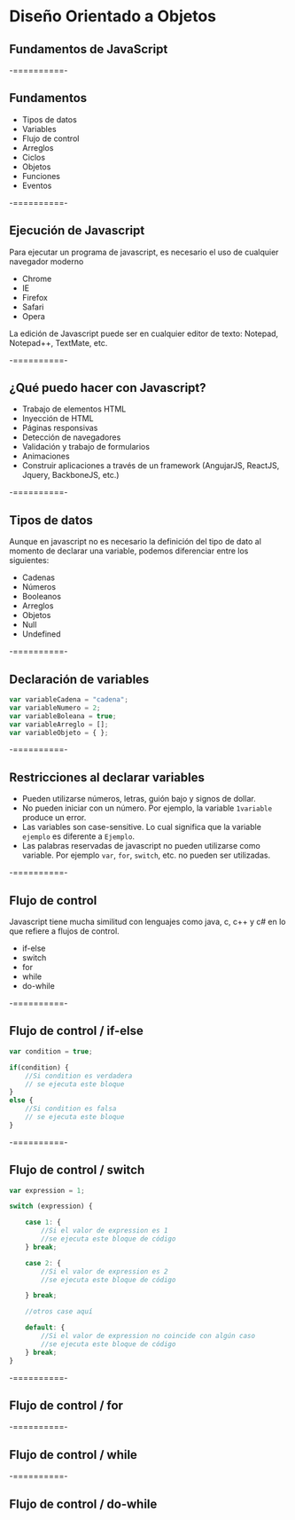 # Diseño Orientado a Objetos
## Fundamentos de JavaScript

-==========-

## Fundamentos

- Tipos de datos
- Variables
- Flujo de control
- Arreglos
- Ciclos
- Objetos
- Funciones
- Eventos

-==========-

## Ejecución de Javascript

Para ejecutar un programa de javascript, es necesario el uso de cualquier navegador moderno

- Chrome
- IE
- Firefox
- Safari
- Opera

La edición de Javascript puede ser en cualquier editor de texto: Notepad, Notepad++, TextMate, etc.

-==========-

## ¿Qué puedo hacer con Javascript?

- Trabajo de elementos HTML
- Inyección de HTML
- Páginas responsivas
- Detección de navegadores
- Validación y trabajo de formularios
- Animaciones
- Construir aplicaciones a través de un framework (AngujarJS, ReactJS, Jquery, BackboneJS, etc.)

-==========-

## Tipos de datos

Aunque en javascript no es necesario la definición del tipo de dato al momento de declarar una variable, podemos diferenciar entre los siguientes:

- Cadenas
- Números
- Booleanos
- Arreglos
- Objetos
- Null
- Undefined

-==========-

## Declaración de variables

```js
var variableCadena = "cadena";
var variableNumero = 2;
var variableBoleana = true;
var variableArreglo = [];
var variableObjeto = { };
```

-==========-

## Restricciones al declarar variables

- Pueden utilizarse números, letras, guión bajo y signos de dollar.
- No pueden iniciar con un número. Por ejemplo, la variable `1variable` produce un error.
- Las variables son case-sensitive. Lo cual significa que la variable `ejemplo` es diferente a `Ejemplo`.
- Las palabras reservadas de javascript no pueden utilizarse como variable. Por ejemplo `var`, `for`, `switch`, etc. no pueden ser utilizadas.

-==========-

## Flujo de control

Javascript tiene mucha similitud con lenguajes como java, c, c++ y c# en lo que refiere a flujos de control.

- if-else
- switch
- for
- while
- do-while

-==========-

## Flujo de control / if-else

```js
var condition = true;

if(condition) {
	//Si condition es verdadera
	// se ejecuta este bloque
}
else {
	//Si condition es falsa
	// se ejecuta este bloque
}
```

-==========-

## Flujo de control / switch

```js
var expression = 1;

switch (expression) {

	case 1: {
		//Si el valor de expression es 1
		//se ejecuta este bloque de código
	} break;

	case 2: {
		//Si el valor de expression es 2
		//se ejecuta este bloque de código

	} break;

	//otros case aquí

	default: {
		//Si el valor de expression no coincide con algún caso
		//se ejecuta este bloque de código
	} break;
}
```

-==========-

## Flujo de control / for

-==========-

## Flujo de control / while

-==========-

## Flujo de control / do-while
